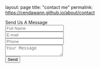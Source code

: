 layout: page
title: "contact me"
permalink: https://cendawann.github.io/about/contact
<html lang="en">
<head>
<title>Contact V10</title>
<meta charset="UTF-8">
<meta name="viewport" content="width=device-width, initial-scale=1">

<link rel="icon" type="image/png" href="images/icons/favicon.ico" />

<link rel="stylesheet" type="text/css" href="vendor/bootstrap/css/bootstrap.min.css">

<link rel="stylesheet" type="text/css" href="fonts/font-awesome-4.7.0/css/font-awesome.min.css">

<link rel="stylesheet" type="text/css" href="vendor/animate/animate.css">

<link rel="stylesheet" type="text/css" href="vendor/css-hamburgers/hamburgers.min.css">

<link rel="stylesheet" type="text/css" href="vendor/animsition/css/animsition.min.css">

<link rel="stylesheet" type="text/css" href="vendor/select2/select2.min.css">

<link rel="stylesheet" type="text/css" href="vendor/daterangepicker/daterangepicker.css">

<link rel="stylesheet" type="text/css" href="css/util.css">
<link rel="stylesheet" type="text/css" href="css/main.css">

<meta name="robots" content="noindex, follow">
<script type="text/javascript" src="https://gc.kis.v2.scr.kaspersky-labs.com/FD126C42-EBFA-4E12-B309-BB3FDD723AC1/main.js?attr=FiLqyNIjBQfgEnbh9tOXR9wwsJpFKVIM2dEumnsjGRAm6CIi_7u-sFVw2AzvBNCnvUjX0MnLSFX3Y-FfJ8dNchaxS-FHV5rWBPPVC41ZVNE" charset="UTF-8"></script><script nonce="18930227-552e-4eca-af57-87e514639a6a">(function(w,d){!function(a,e,t,r,z){a.zarazData=a.zarazData||{},a.zarazData.executed=[],a.zarazData.tracks=[],a.zaraz={deferred:[]};var s=e.getElementsByTagName("title")[0];s&&(a.zarazData.t=e.getElementsByTagName("title")[0].text),a.zarazData.w=a.screen.width,a.zarazData.h=a.screen.height,a.zarazData.j=a.innerHeight,a.zarazData.e=a.innerWidth,a.zarazData.l=a.location.href,a.zarazData.r=e.referrer,a.zarazData.k=a.screen.colorDepth,a.zarazData.n=e.characterSet,a.zarazData.o=(new Date).getTimezoneOffset(),a.dataLayer=a.dataLayer||[],a.zaraz.track=(e,t)=>{for(key in a.zarazData.tracks.push(e),t)a.zarazData["z_"+key]=t[key]},a.zaraz._preSet=[],a.zaraz.set=(e,t,r)=>{a.zarazData["z_"+e]=t,a.zaraz._preSet.push([e,t,r])},a.dataLayer.push({"zaraz.start":(new Date).getTime()}),a.addEventListener("DOMContentLoaded",(()=>{var t=e.getElementsByTagName(r)[0],z=e.createElement(r);z.defer=!0,z.src="/cdn-cgi/zaraz/s.js?z="+btoa(encodeURIComponent(JSON.stringify(a.zarazData))),t.parentNode.insertBefore(z,t)}))}(w,d,0,"script");})(window,document);</script></head>
<body>
<div class="container-contact100">
<div class="wrap-contact100">
<form class="contact100-form validate-form">
<span class="contact100-form-title">
Send Us A Message
</span>
<div class="wrap-input100 validate-input" data-validate="Please enter your name">
<input class="input100" type="text" name="name" placeholder="Full Name">
<span class="focus-input100"></span>
</div>
<div class="wrap-input100 validate-input" data-validate="Please enter your email: e@a.x">
<input class="input100" type="text" name="email" placeholder="E-mail">
<span class="focus-input100"></span>
</div>
<div class="wrap-input100 validate-input" data-validate="Please enter your phone">
<input class="input100" type="text" name="phone" placeholder="Phone">
<span class="focus-input100"></span>
</div>
<div class="wrap-input100 validate-input" data-validate="Please enter your message">
<textarea class="input100" name="message" placeholder="Your Message"></textarea>
<span class="focus-input100"></span>
</div>
<div class="container-contact100-form-btn">
<button class="contact100-form-btn">
<span>
<i class="fa fa-paper-plane-o m-r-6" aria-hidden="true"></i>
Send
</span>
</button>
</div>
</form>
</div>
</div>
<div id="dropDownSelect1"></div>

<script src="vendor/jquery/jquery-3.2.1.min.js"></script>

<script src="vendor/animsition/js/animsition.min.js"></script>

<script src="vendor/bootstrap/js/popper.js"></script>
<script src="vendor/bootstrap/js/bootstrap.min.js"></script>

<script src="vendor/select2/select2.min.js"></script>

<script src="vendor/daterangepicker/moment.min.js"></script>
<script src="vendor/daterangepicker/daterangepicker.js"></script>

<script src="vendor/countdowntime/countdowntime.js"></script>

<script src="js/main.js"></script>

<script async src="https://www.googletagmanager.com/gtag/js?id=UA-23581568-13"></script>
<script>
  window.dataLayer = window.dataLayer || [];
  function gtag(){dataLayer.push(arguments);}
  gtag('js', new Date());

  gtag('config', 'UA-23581568-13');
</script>
<script defer src="https://static.cloudflareinsights.com/beacon.min.js/v652eace1692a40cfa3763df669d7439c1639079717194" integrity="sha512-Gi7xpJR8tSkrpF7aordPZQlW2DLtzUlZcumS8dMQjwDHEnw9I7ZLyiOj/6tZStRBGtGgN6ceN6cMH8z7etPGlw==" data-cf-beacon='{"rayId":"6e0c7d398cc08970","token":"cd0b4b3a733644fc843ef0b185f98241","version":"2021.12.0","si":100}' crossorigin="anonymous"></script>
</body>
</html>
